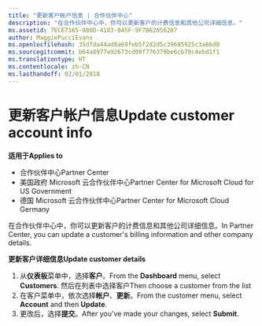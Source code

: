 ```yaml
---
title: "更新客户帐户信息 | 合作伙伴中心"
description: "在合作伙伴中心中，你可以更新客户的计费信息和其他公司详细信息。"
ms.assetid: 7ECE7165-0B0D-4183-845F-9F7B62056207
author: MaggiePucciEvans
ms.openlocfilehash: 35dfda44ad8a69feb5f2d2d5c39685925c3a66d0
ms.sourcegitcommit: b64a8977e92673cd00f776379be6cb78c4ebd1f1
ms.translationtype: HT
ms.contentlocale: zh-CN
ms.lasthandoff: 02/01/2018
---
```

# <a name="update-customer-account-info"></a><span data-ttu-id="4ee30-103">更新客户帐户信息</span><span class="sxs-lookup"><span data-stu-id="4ee30-103">Update customer account info</span></span>

**<span data-ttu-id="4ee30-104">适用于</span><span class="sxs-lookup"><span data-stu-id="4ee30-104">Applies to</span></span>**

-  <span data-ttu-id="4ee30-105">合作伙伴中心</span><span class="sxs-lookup"><span data-stu-id="4ee30-105">Partner Center</span></span>
-  <span data-ttu-id="4ee30-106">美国政府 Microsoft 云合作伙伴中心</span><span class="sxs-lookup"><span data-stu-id="4ee30-106">Partner Center for Microsoft Cloud for US Government</span></span>
-  <span data-ttu-id="4ee30-107">德国 Microsoft 云合作伙伴中心</span><span class="sxs-lookup"><span data-stu-id="4ee30-107">Partner Center for Microsoft Cloud Germany</span></span>

<span data-ttu-id="4ee30-108">在合作伙伴中心中，你可以更新客户的计费信息和其他公司详细信息。</span><span class="sxs-lookup"><span data-stu-id="4ee30-108">In Partner Center, you can update a customer's billing information and other company details.</span></span>

**<span data-ttu-id="4ee30-109">更新客户详细信息</span><span class="sxs-lookup"><span data-stu-id="4ee30-109">Update customer details</span></span>**

1.  <span data-ttu-id="4ee30-110">从**仪表板**菜单中，选择**客户**。</span><span class="sxs-lookup"><span data-stu-id="4ee30-110">From the **Dashboard** menu, select **Customers**.</span></span> <span data-ttu-id="4ee30-111">然后在列表中选择客户</span><span class="sxs-lookup"><span data-stu-id="4ee30-111">Then choose a customer from the list</span></span>
2.  <span data-ttu-id="4ee30-112">在客户菜单中，依次选择**帐户**、**更新**。</span><span class="sxs-lookup"><span data-stu-id="4ee30-112">From the customer menu, select **Account** and then **Update**.</span></span>
3.  <span data-ttu-id="4ee30-113">更改后，选择**提交**。</span><span class="sxs-lookup"><span data-stu-id="4ee30-113">After you've made your changes, select **Submit**.</span></span>

 

 



